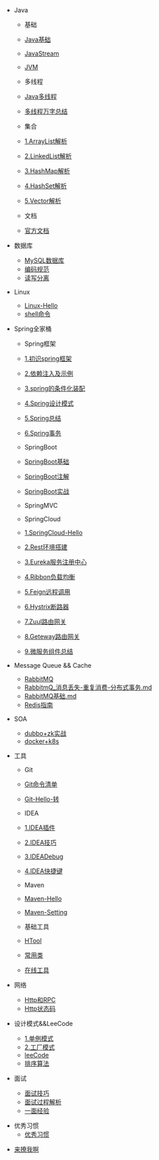 - Java
  - 基础 
  - [Java基础](Java/Java基础.md)
  - [JavaStream](Java/Java8/JavaStream流还可以这样玩.md)
  - [JVM](Java/JVM/JVM.md)

  - 多线程
  - [Java多线程](Java/多线程/多线程-Hello.md)
  - [多线程万字总结](Java/多线程/多线程万字总结.md)
     
  - 集合
  - [1.ArrayList解析](Java/数据结构/1.ArrayList解析.md)
  - [2.LinkedList解析](Java/数据结构/2.LinkedList解析.md)     
  - [3.HashMap解析](Java/数据结构/3.HashMap解析.md)
  - [4.HashSet解析](Java/数据结构/4.HashSet解析.md)     
  - [5.Vector解析](Java/数据结构/5.Vector解析.md)

  - 文档
  - [官方文档](awesome/官方文档.md)
     
- 数据库 
  - [MySQL数据库](database/MySQL/MySQL-Hello.md)
  - [编码规范](database/MySQL/MySQL编码规范.md)
  - [读写分离](database/分库分表.md)
  
- Linux
  - [Linux-Hello](database/Linux-Hello.md)
  - [shell命令](database/shell命令.md)

- Spring全家桶
  - Spring框架
  - [1.初识spring框架](spring/(1)初识Spring框架.md)
  - [2.依赖注入及示例](spring/(2)一文搞懂spring依赖注入DI.md)
  - [3.spring的条件化装配](spring/(3)你了解spring的高级装配吗_条件化装配bean.md)
  - [4.Spring设计模式](spring/Spring-Design-Patterns.md)
  - [5.Spring总结](spring/Spring总结.md)
  - [6.Spring事务](spring/Spring事务.md)

  - SpringBoot
  - [SpringBoot基础](springboot/SpringBoot-Hello.md)
  - [SpringBoot注解](springboot/SpringBoot注解-Hello.md)
  - [SpringBoot实战](springboot/SpringBoot-Demo.md)
  
  - SpringMVC

  - SpringCloud
  - [1.SpringCloud-Hello](springcloud/SpringCloud-Hello.md)
  - [2.Rest环境搭建](springcloud/1.SpringCloud—Rest环境搭建.md)
  - [3.Eureka服务注册中心](springcloud/2.SpringCloud—Eureka服务注册中心.md)
  - [4.Ribbon负载均衡](springcloud/3.SpringCloud—Ribbon负载均衡.md)
  - [5.Feign远程调用](springcloud/4.SpringCloud—Feign远程调用.md)
  - [6.Hystrix断路器](springcloud/5.SpringCloud—Hystrix断路器.md)
  - [7.Zuul路由网关](springcloud/6.SpringCloud—Zuul路由网关.md)
  - [8.Geteway路由网关](springcloud/7.SpringCloud—Geteway路由网关.md)
  - [9.微服务组件总结](springcloud/8.微服务组件总结.md)


- Message Queue && Cache
  - [RabbitMQ](message_queue/RabbitMQ-Hello.md)
  - [RabbitmQ_消息丢失-重复消费-分布式事务.md](message_queue/RabbitmQ_消息丢失-重复消费-分布式事务.md)
  - [RabbitMQ基础.md](message_queue/RabbitMQ基础.md)
  - [Redis指南](Redis/Redis-Hello.md)
  
- SOA 
  - [dubbo+zk实战](SOA/dubbo+zk实战.md)
  - [docker+k8s](SOA/docker基础命令_k8s基础命令.md)

- 工具
  - Git 
  - [Git命令清单](tool/base_tool/Git/Git常用命令清单.md)
  - [Git-Hello-转](tool/base_tool/Git/Git-Hello.md)

  - IDEA
  - [1.IDEA插件](tool/base_tool/IDEA/IDEA插件.md)
  - [2.IDEA技巧](tool/base_tool/IDEA/IDEA技巧.md)
  - [3.IDEADebug](tool/base_tool/IDEA/IDEADebug.md)
  - [4.IDEA快捷键](tool/base_tool/IDEA/IDEA快捷键.md)

  - Maven
  - [Maven-Hello](tool/base_tool/Maven/Maven-Hello.md)
  - [Maven-Setting](tool/base_tool/Maven/maven_setting.xml中文配置详解.md)
 
  - 基础工具
  - [HTool](demo/tool/HTool.md)
  - [常用类](demo/tool/常用类.md)
  - [在线工具](tool/other/在线工具.md)

- 网络
  - [Http和RPC](network/Http和RPC.md)
  - [Http状态码](network/Http状态码.md)

- 设计模式&&LeeCode
  - [1.单例模式](desgin-pattern/Java面试必备：手写单例模式.md)
  - [2.工厂模式](desgin-pattern/工厂模式超详解（代码示例）.md)
  - [leeCode](leeCode/LeeCode.md)
  - [排序算法](leeCode/八大排序算法.md)

- 面试
    - [面试技巧](面试/面试技巧.md)
    - [面试过程解析](面试/面试过程全解析.md)
    - [一面经验](面试/2022/一面经验.md)
  
* 优秀习惯
  * [优秀习惯](Web/good_programmer/good_programmer_start.md)

- [来撩我啊](callme.md)

